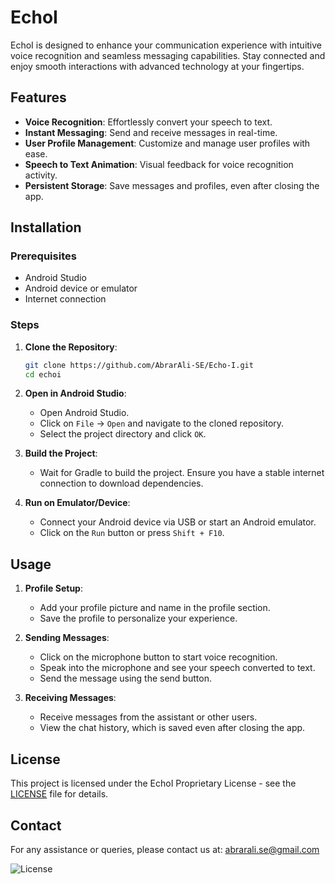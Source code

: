 # EchoI

EchoI is designed to enhance your communication experience with intuitive voice recognition and seamless messaging capabilities. Stay connected and enjoy smooth interactions with advanced technology at your fingertips.

## Features

- **Voice Recognition**: Effortlessly convert your speech to text.
- **Instant Messaging**: Send and receive messages in real-time.
- **User Profile Management**: Customize and manage user profiles with ease.
- **Speech to Text Animation**: Visual feedback for voice recognition activity.
- **Persistent Storage**: Save messages and profiles, even after closing the app.

## Installation

### Prerequisites

- Android Studio
- Android device or emulator
- Internet connection

### Steps

1. **Clone the Repository**:
    ```bash
    git clone https://github.com/AbrarAli-SE/Echo-I.git
    cd echoi
    ```

2. **Open in Android Studio**:
    - Open Android Studio.
    - Click on `File` -> `Open` and navigate to the cloned repository.
    - Select the project directory and click `OK`.

3. **Build the Project**:
    - Wait for Gradle to build the project. Ensure you have a stable internet connection to download dependencies.

4. **Run on Emulator/Device**:
    - Connect your Android device via USB or start an Android emulator.
    - Click on the `Run` button or press `Shift + F10`.

## Usage

1. **Profile Setup**:
    - Add your profile picture and name in the profile section.
    - Save the profile to personalize your experience.

2. **Sending Messages**:
    - Click on the microphone button to start voice recognition.
    - Speak into the microphone and see your speech converted to text.
    - Send the message using the send button.

3. **Receiving Messages**:
    - Receive messages from the assistant or other users.
    - View the chat history, which is saved even after closing the app.

## License

This project is licensed under the EchoI Proprietary License - see the [LICENSE](LICENSE) file for details.

## Contact

For any assistance or queries, please contact us at: abrarali.se@gmail.com

![License](https://img.shields.io/badge/license-Proprietary-blue.svg)
